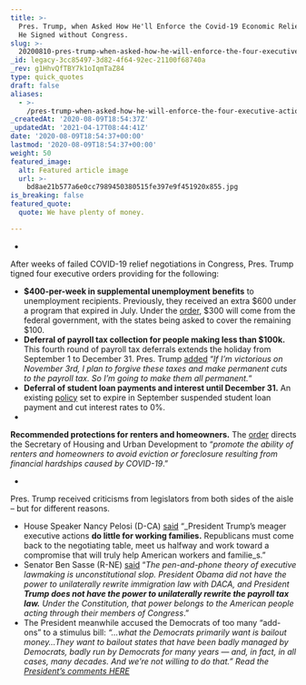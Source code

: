 ```yaml
---
title: >-
  Pres. Trump, when Asked How He'll Enforce the Covid-19 Economic Relief Order
  He Signed without Congress.
slug: >-
  20200810-pres-trump-when-asked-how-he-will-enforce-the-four-executive-actions-he-signed-on-saturday-in-order-to-provide-covid-19-economic-relief-without-congress
_id: legacy-3cc85497-3d82-4f64-92ec-21100f68740a
_rev: g1HhvQfTBY7k1oIqmTaZ84
type: quick_quotes
draft: false
aliases:
  - >-
    /pres-trump-when-asked-how-he-will-enforce-the-four-executive-actions-he-signed-on-saturday-in-order-to-provide-covid-19-economic-relief-without-congress/
_createdAt: '2020-08-09T18:54:37Z'
_updatedAt: '2021-04-17T08:44:41Z'
date: '2020-08-09T18:54:37+00:00'
lastmod: '2020-08-09T18:54:37+00:00'
weight: 50
featured_image:
  alt: Featured article image
  url: >-
    bd8ae21b577a6e0cc7989450380515fe397e9f451920x855.jpg
is_breaking: false
featured_quote:
  quote: We have plenty of money.

---
```

* 

After weeks of failed COVID-19 relief negotiations in Congress, Pres. Trump tigned four executive orders providing for the following:

  * **$400-per-week in supplemental unemployment** **benefits** to unemployment recipients. Previously, they received an extra $600 under a program that expired in July. Under the [order](https://www.whitehouse.gov/presidential-actions/memorandum-authorizing-needs-assistance-program-major-disaster-declarations-related-coronavirus-disease-2019/), $300 will come from the federal government, with the states being asked to cover the remaining $100.
  * **Deferral of payroll tax collection for people making less than $100k.** This fourth round of payroll tax deferrals extends the holiday from September 1 to December 31. Pres. Trump [added](https://www.whitehouse.gov/briefings-statements/remarks-president-trump-press-briefing-080920/) “_If I’m victorious on November 3rd, I plan to forgive these taxes and make permanent cuts to the payroll tax. So I’m going to make them all permanent._“
  * **Deferral of student loan payments and interest until December 31.** An existing [policy](https://www.whitehouse.gov/briefings-statements/remarks-president-trump-press-briefing-080920/) set to expire in September suspended student loan payment and cut interest rates to 0%.
  * 

**Recommended protections for renters and homeowners.** The [order](https://www.whitehouse.gov/presidential-actions/executive-order-fighting-spread-covid-19-providing-assistance-renters-homeowners/) directs the Secretary of Housing and Urban Development to “_promote the ability of renters and homeowners to avoid eviction or foreclosure resulting from financial hardships caused by COVID-19_.”

* 

Pres. Trump received criticisms from legislators from both sides of the aisle – but for different reasons.

  * House Speaker Nancy Pelosi (D-CA) [said](https://www.facebook.com/NancyPelosi/) “_President Trump’s meager executive actions **do little for working families.** Republicans must come back to the negotiating table, meet us halfway and work toward a compromise that will truly help American workers and familie_s.”
  * Senator Ben Sasse (R-NE) [said](https://www.sasse.senate.gov/public/index.cfm/press-releases?ID=7E22ECEA-CE33-4E4E-B109-6C0ED418170F) “_The pen-and-phone theory of executive lawmaking is unconstitutional slop. President Obama did not have the power to unilaterally rewrite immigration law with DACA, and President **Trump does not have the power to unilaterally rewrite the payroll tax law.** Under the Constitution, that power belongs to the American people acting through their members of Congress_.”
  * The President meanwhile accused the Democrats of too many “add-ons” to a stimulus bill: _“…what the Democrats primarily want is bailout money…They want to bailout states that have been badly managed by Democrats, badly run by Democrats for many years — and, in fact, in all cases, many decades. And we’re not willing to do that.” Read the [President’s comments HERE](https://www.whitehouse.gov/briefings-statements/remarks-president-trump-press-briefing-080920/)_